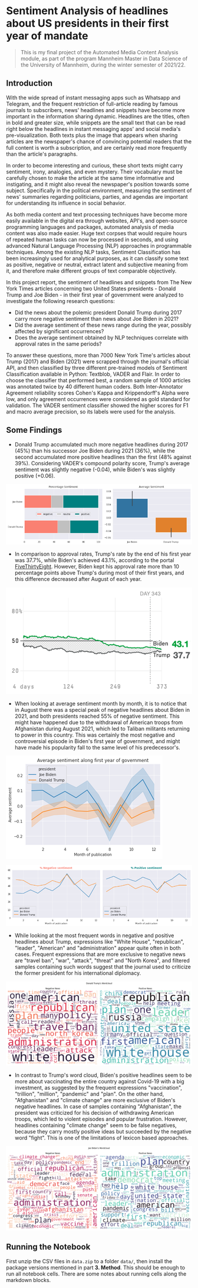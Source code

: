 # Sentiment Analysis of headlines about US presidents in their first year of mandate

> This is my final project of the Automated Media Content Analysis module, as part of the program Mannheim Master in Data Science of the University of Mannheim, during the winter semester of 2021/22.

## Introduction

With the wide spread of instant messaging apps such as Whatsapp and Telegram, and the frequent restriction of full-article reading by famous journals to subscribers, news' headlines and snippets have become more important in the information sharing dynamic. Headlines are the titles, often in bold and greater size, while snippets are the small text that can be read right below the headlines in instant messaging apps' and social media's pre-visualization. Both texts plus the image that appears when sharing articles are the newspaper's chance of convincing potential readers that the full content is worth a subscription, and are certainly read more frequently than the article's paragraphs.

In order to become interesting and curious, these short texts might carry sentiment, irony, analogies, and even mystery. Their vocabulary must be carefully chosen to make the article at the same time informative and instigating, and it might also reveal the newspaper's position towards some subject. Specifically in the political environment, measuring the sentiment of news' summaries regarding politicians, parties, and agendas are important for understanding its influence in social behavior.

As both media content and text processing techniques have become more easily available in the digital era through websites, API's, and open-source programming languages and packages, automated analysis of media content was also made easier. Huge text corpses that would require hours of repeated human tasks can now be processed in seconds, and using advanced Natural Language Processing (NLP) approaches in programmable techniques. Among the existing NLP tasks, Sentiment Classification has been increasingly used for analytical purposes, as it can classify some text as positive, negative or neutral, extract latent and subjective meaning from it, and therefore make different groups of text comparable objectively.

In this project report, the sentiment of headlines and snippets from The New York Times articles concerning two United States presidents - Donald Trump and Joe Biden - in their first year of government were analyzed to investigate the following research questions:

- Did the news about the polemic president Donald Trump during 2017 carry more negative sentiment than news about Joe Biden in 2021?
- Did the average sentiment of these news range during the year, possibly affected by significant occurrences?
- Does the average sentiment obtained by NLP techniques correlate with approval rates in the same periods?

To answer these questions, more than 7000 New York Time's articles about Trump (2017) and Biden (2021) were scrapped through the journal's official API, and then classified by three different pre-trained models of Sentiment Classification available in Python: Textblob, VADER and Flair. In order to choose the classifier that performed best, a random sample of 1000 articles was annotated twice by 40 different human coders. Both Inter-Annotator Agreement reliability scores Cohen's Kappa and Krippendorff's Alpha were low, and only agreement occurrences were considered as gold standard for validation. The VADER sentiment classifier showed the higher scores for F1 and macro average precision, so its labels were used for the analysis.

## Some Findings

- Donald Trump accumulated much more negative headlines during 2017 (45%) than his successor Joe Biden during 2021 (36%), while the second accumulated more positive headlines than the first (48% against 39%). Considering VADER's compound polarity score, Trump's average sentiment was slightly negative (-0.04), while Biden's was slightly positive (+0.06).

![percentage and average sentiment per president](/images/percentage_and_average_sentiment_per_president.png)

- In comparison to approval rates, Trump's rate by the end of his first year was 37.7%, while Biden's achieved 43.1%, according to the portal [FiveThirtyEight](https://projects.fivethirtyeight.com/biden-approval-rating/?ex_cid=rrpromo). However, Biden kept his approval rate more than 10 percentage points above Trump's during most of their first years, and this difference decreased after August of each year. 

![Approval rates FiveThirtyEight](/images/Approval_rates_FiveThirtyEight.png)

- When looking at average sentiment month by month, it is to notice that in August there was a special peak of negative headlines about Biden in 2021, and both presidents reached 55% of negative sentiment. This might have happened due to the withdrawal of American troops from Afghanistan during August 2021, which led to Taliban militants returning to power in this country. This was certainly the most negative and controversial episode in Biden's first year of government, and might have made his popularity fall to the same level of his predecessor's.

![Average Sentiment over Months](/images/Average_Sentiment_over_Months.png)

![Percentage of positive and negative sentiment over time](/images/percentage_of_positive_and_negative_sentiment_over_time.png)

- While looking at the most frequent words in negative and positive headlines about Trump, expressions like "White House", "republican", "leader", "American" and "administration" appear quite often in both cases. Frequent expressions that are more exclusive to negative news are "travel ban", "war", "attack", "threat" and "North Korea", and filtered samples containing such words suggest that the journal used to criticize the former president for his international diplomacy.

![Trump's Word Cloud](/images/trumps_word_cloud.png)

- In contrast to Trump's word cloud, Biden's positive headlines seem to be more about vaccinating the entire country against Covid-19 with a big investment, as suggested by the frequent expressions "vaccination", "trillion", "million", "pandemic" and "plan". On the other hand, "Afghanistan" and "climate change" are more exclusive of Biden's negative headlines. In case of samples containing "Afghanistan", the president was criticized for his decision of withdrawing American troops, which led to violent episodes and popular frustration. However, headlines containing "climate change" seem to be false negatives, because they carry mostly positive ideas but succeeded by the negative word "fight". This is one of the limitations of lexicon based approaches.

![Biden's Word Cloud](/images/bidens_word_cloud.png)

## Running the Notebook

First unzip the CSV files in `data.zip` to a folder `data/`, then install the package versions mentioned in part **3. Method**. This should be enough to run all notebook cells. There are some notes about running cells along the markdown blocks.

